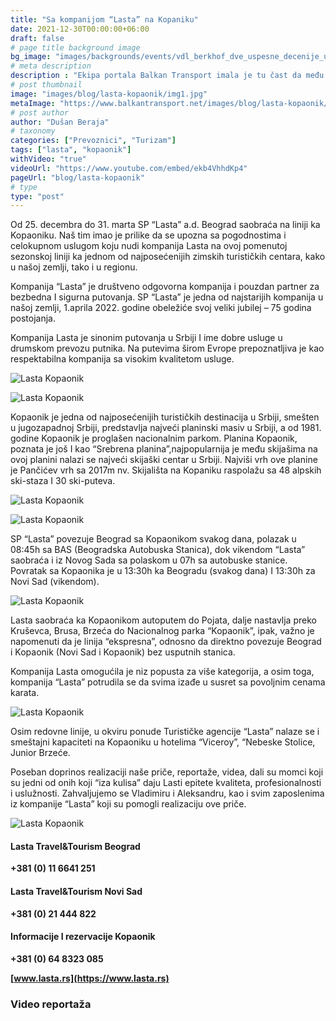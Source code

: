 ```yaml
---
title: "Sa kompanijom “Lasta” na Kopaniku"
date: 2021-12-30T00:00:00+06:00
draft: false
# page title background image
bg_image: "images/backgrounds/events/vdl_berkhof_dve_uspesne_decenije_u_Srbiji/lasta/lasta-background.jpg"
# meta description
description : "Ekipa portala Balkan Transport imala je tu čast da među prvima u sezoni 2021/2022. putuje na Kopaonik u organizaciji kompanije “Lasta” iz Beograda."
# post thumbnail
image: "images/blog/lasta-kopaonik/img1.jpg"
metaImage: "https://www.balkantransport.net/images/blog/lasta-kopaonik/img1.jpg"
# post author
author: "Dušan Beraja"
# taxonomy
categories: ["Prevoznici", "Turizam"]
tags: ["lasta", "kopaonik"]
withVideo: "true"
videoUrl: "https://www.youtube.com/embed/ekb4VhhdKp4"
pageUrl: "blog/lasta-kopaonik"
# type
type: "post"
---
```


Od 25. decembra do 31. marta SP “Lasta” a.d. Beograd saobraća na liniji ka Kopaoniku. Naš tim imao je prilike da se upozna sa pogodnostima i celokupnom uslugom koju nudi kompanija Lasta na ovoj pomenutoj sezonskoj liniji ka jednom od najposećenijih zimskih turističkih centara, kako u našoj zemlji, tako i u regionu.

Kompanija “Lasta” je društveno odgovorna kompanija i pouzdan partner za bezbedna I sigurna putovanja. SP “Lasta” je jedna od najstarijih kompanija u našoj zemlji, 1.aprila 2022. godine obeležiće svoj veliki jubilej – 75 godina postojanja.

Kompanija Lasta je sinonim putovanja u Srbiji I ime dobre usluge u drumskom prevozu putnika. Na putevima širom Evrope prepoznatljiva je kao respektabilna kompanija sa visokim kvalitetom usluge.

![Lasta Kopaonik](/images/blog/lasta-kopaonik/img2.jpg "Lasta Kopaonik")

![Lasta Kopaonik](/images/blog/lasta-kopaonik/img3.jpg "Lasta Kopaonik")

Kopaonik je jedna od najposećenijih turističkih destinacija u Srbiji, smešten u jugozapadnoj Srbiji, predstavlja najveći planinski masiv u Srbiji, a od 1981. godine Kopaonik je proglašen nacionalnim parkom. Planina Kopaonik, poznata je još I kao “Srebrena planina”,najpopularnija je među skijašima na ovoj planini nalazi se najveći skijaški centar u Srbiji. Najviši vrh ove planine je Pančićev vrh sa 2017m nv. Skijališta na Kopaniku raspolažu sa 48 alpskih ski-staza I 30 ski-puteva.

![Lasta Kopaonik](/images/blog/lasta-kopaonik/img4.jpg "Lasta Kopaonik")

![Lasta Kopaonik](/images/blog/lasta-kopaonik/img5.jpg "Lasta Kopaonik")

SP “Lasta” povezuje Beograd sa Kopaonikom svakog dana, polazak u 08:45h sa BAS (Beogradska Autobuska Stanica), dok vikendom “Lasta” saobraća i iz Novog Sada sa polaskom u 07h sa autobuske stanice.
Povratak sa Kopaonika je u 13:30h ka Beogradu (svakog dana) I 13:30h za Novi Sad (vikendom).

![Lasta Kopaonik](/images/blog/lasta-kopaonik/img6.jpg "Lasta Kopaonik")

Lasta saobraća ka Kopaonikom autoputem do Pojata, dalje nastavlja preko Kruševca, Brusa, Brzeća do Nacionalnog parka “Kopaonik”, ipak, važno je napomenuti da je linija “ekspresna”, odnosno da direktno povezuje Beograd i Kopaonik (Novi Sad i Kopaonik) bez usputnih stanica.

Kompanija Lasta omogućila je niz popusta za više kategorija, a osim toga, kompanija “Lasta” potrudila se da svima izađe u susret sa povoljnim cenama karata.

![Lasta Kopaonik](/images/blog/lasta-kopaonik/img7.jpg "Lasta Kopaonik")

Osim redovne linije, u okviru ponude Turističke agencije “Lasta” nalaze se i smeštajni kapaciteti na Kopaoniku u hotelima “Viceroy”, “Nebeske Stolice, Junior Brzeće.

Poseban doprinos realizaciji naše priče, reportaže, videa, dali su momci koji su jedni od onih koji “iza kulisa” daju Lasti epitete kvaliteta, profesionalnosti i uslužnosti. Zahvaljujemo se Vladimiru i Aleksandru, kao i svim zaposlenima iz kompanije “Lasta” koji su pomogli realizaciju ove priče.

![Lasta Kopaonik](/images/blog/lasta-kopaonik/img8.jpg "Lasta Kopaonik")

#### Lasta Travel&Tourism Beograd
**+381 (0) 11 6641 251**

#### Lasta Travel&Tourism Novi Sad
**+381 (0) 21 444 822**

#### Informacije I rezervacije Kopaonik
**+381 (0) 64 8323 085**

**[www.lasta.rs](https://www.lasta.rs)**

### Video reportaža
